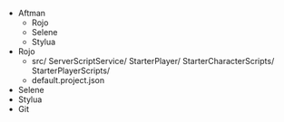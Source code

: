 - Aftman
  - Rojo
  - Selene
  - Stylua
- Rojo
  - src/
    ServerScriptService/
    StarterPlayer/
      StarterCharacterScripts/
      StarterPlayerScripts/
  - default.project.json
- Selene
- Stylua
- Git
